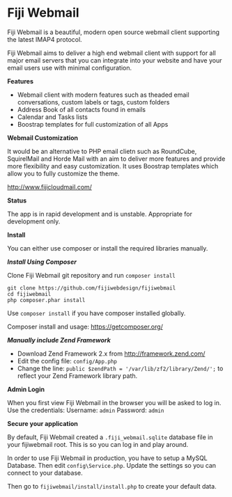 Fiji Webmail
============

Fiji  Webmail is a beautiful, modern open source webmail client supporting the latest IMAP4 protocol.

Fiji Webmail aims to deliver a high end webmail client with support for all major email servers that you can integrate into your website and have your email users use with minimal configuration.

**Features**

* Webmail client with modern features such as theaded email conversations, custom labels or tags, custom folders
* Address Book of all contacts found in emails
* Calendar and Tasks lists
* Boostrap templates for full customization of all Apps

**Webmail Customization**

It would be an alternative to PHP email clietn such as RoundCube, SquirelMail and Horde Mail with an aim to deliver more features and provide more flexibility and easy customization. It uses Boostrap templates which allow you to fully customize the theme. 

http://www.fijicloudmail.com/

**Status**

The app is in rapid development and is unstable. Appropriate for development only.

**Install**

You can either use composer or install the required libraries manually.

***Install Using Composer***

Clone Fiji Webmail git repository and run `composer install`

```
git clone https://github.com/fijiwebdesign/fijiwebmail
cd fijiwebmail
php composer.phar install
```

Use `composer install` if you have composer installed globally.

Composer install and usage: https://getcomposer.org/

***Manually include Zend Framework***

* Download Zend Framework 2.x from http://framework.zend.com/
* Edit the config file: `config/App.php`
* Change the line: `public $zendPath = '/var/lib/zf2/library/Zend/';` to reflect your Zend Framework library path.

**Admin Login**

When you first view Fiji Webmail in the browser you will be asked to log in. Use the credentials:
Username: `admin`
Password: `admin`

**Secure your application**

By default, Fiji Webmail created a `.fiji_webmail.sqlite` database file in your fijiwebmail root. This is so you can log in and play around.

In order to use Fiji Webmail in production, you have to setup a MySQL Database. Then edit `config\Service.php`. Update the settings so you can connect to your database.

Then go to `fijiwebmail/install/install.php` to create your default data.
